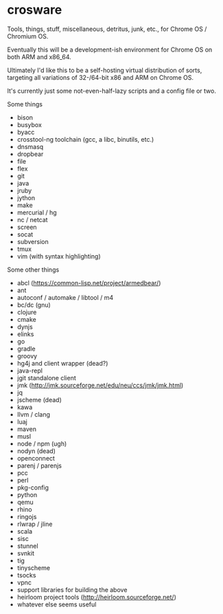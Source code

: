 # crosware
Tools, things, stuff, miscellaneous, detritus, junk, etc., for Chrome OS / Chromium OS.

Eventually this will be a development-ish environment for Chrome OS on both ARM and x86\_64.

Ultimately I'd like this to be a self-hosting virtual distribution of sorts, targeting all variations of 32-/64-bit x86 and ARM on Chrome OS.

It's currently just some not-even-half-lazy scripts and a config file or two.

Some things
- bison
- busybox
- byacc
- crosstool-ng toolchain (gcc, a libc, binutils, etc.)
- dnsmasq
- dropbear
- file
- flex
- git
- java
- jruby
- jython
- make
- mercurial / hg
- nc / netcat
- screen
- socat
- subversion
- tmux
- vim (with syntax highlighting)

Some other things
- abcl (https://common-lisp.net/project/armedbear/)
- ant
- autoconf / automake / libtool / m4
- bc/dc (gnu)
- clojure
- cmake
- dynjs
- elinks
- go
- gradle
- groovy
- hg4j and client wrapper (dead?)
- java-repl
- jgit standalone client
- jmk (http://jmk.sourceforge.net/edu/neu/ccs/jmk/jmk.html)
- jq
- jscheme (dead)
- kawa
- llvm / clang
- luaj
- maven
- musl
- node / npm (ugh)
- nodyn (dead)
- openconnect
- parenj / parenjs
- pcc
- perl
- pkg-config
- python
- qemu
- rhino
- ringojs
- rlwrap / jline
- scala
- sisc
- stunnel
- svnkit 
- tig
- tinyscheme
- tsocks
- vpnc
- support libraries for building the above
- heirloom project tools (http://heirloom.sourceforge.net/)
- whatever else seems useful
